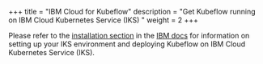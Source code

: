 +++
title = "IBM Cloud for Kubeflow"
description = "Get Kubeflow running on IBM Cloud Kubernetes Service (IKS) "
weight = 2
+++

Please refer to the [installation section](/docs/ibm/install-kubeflow) in the
[IBM docs](/docs/ibm/) for information on setting up your IKS environment and deploying Kubeflow on IBM Cloud Kubernetes Service (IKS).



